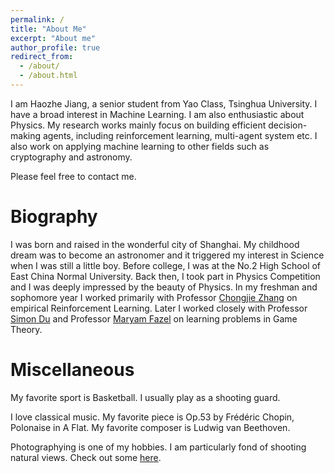 ```yaml
---
permalink: /
title: "About Me"
excerpt: "About me"
author_profile: true
redirect_from: 
  - /about/
  - /about.html
---
```


I am Haozhe Jiang, a senior student from Yao Class, Tsinghua University. I have a broad interest in Machine Learning. I am also enthusiastic about Physics. My research works mainly focus on building efficient decision-making agents, including reinforcement learning, multi-agent system etc. I also work on applying machine learning to other fields such as cryptography and astronomy.

Please feel free to contact me.

Biography
======

I was born and raised in the wonderful city of Shanghai. My childhood dream was to become an astronomer and it triggered my interest in Science when I was still a little boy. Before college, I was at the No.2 High School of East China Normal University. Back then, I took part in Physics Competition and I was deeply impressed by the beauty of Physics. In my freshman and sophomore year I worked primarily with Professor [Chongjie Zhang](https://engineering.wustl.edu/faculty/Chongjie-Zhang.html) on empirical Reinforcement Learning. Later I worked closely with Professor [Simon Du](https://simonshaoleidu.com) and Professor [Maryam Fazel](https://people.ece.uw.edu/fazel_maryam/) on learning problems in Game Theory.

Miscellaneous
======

My favorite sport is Basketball. I usually play as a shooting guard.

I love classical music. My favorite piece is Op.53 by Frédéric Chopin, Polonaise in A Flat. My favorite composer is Ludwig van Beethoven.

Photographying is one of my hobbies. I am particularly fond of shooting natural views. Check out some [here](https://astro-eric.github.io/photos/).
